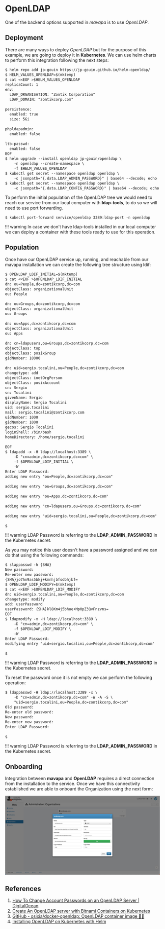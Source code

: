 # OpenLDAP

One of the backend options supported in *mavapa* is to use *OpenLDAP*.

## Deployment

There are many ways to deploy *OpenLDAP* but for the purpose of this example, we are going to deploy it in **Kubernetes**. We can use helm charts to perform this integration following the next steps:

```shell
$ helm repo add jp-gouin https://jp-gouin.github.io/helm-openldap/
$ HELM_VALUES_OPENLDAP=$(mktemp)
$ cat <<EOF >$HELM_VALUES_OPENLDAP
replicaCount: 1
env:
  LDAP_ORGANISATION: "Zontik Corporation"
  LDAP_DOMAIN: "zontikcorp.com"

persistence:
  enabled: true
  size: 5Gi

phpldapadmin:
  enabled: false

ltb-passwd:
  enabled: false
EOF
$ helm upgrade --install openldap jp-gouin/openldap \
    -n openldap --create-namespace \
    -f $HELM_VALUES_OPENLDAP
$ kubectl get secret --namespace openldap openldap \
    -o jsonpath="{.data.LDAP_ADMIN_PASSWORD}" | base64 --decode; echo
$ kubectl get secret --namespace openldap openldap \
    -o jsonpath="{.data.LDAP_CONFIG_PASSWORD}" | base64 --decode; echo
```

To perform the initial population of the OpenLDAP tree we would need to reach our service from our local computer with **ldap-tools**, to do so we will need to use port forwarding.

```shell
$ kubectl port-forward service/openldap 3389:ldap-port -n openldap
```

!!! warning
    In case we don't have ldap-tools installed in our local computer we can deploy a container with these tools ready to use for this operation.

## Population

Once have our OpenLDAP service up, running, and reachable from our mavapa installation we can create the following tree structure using ldif:

```shell
$ OPENLDAP_LDIF_INITIAL=$(mktemp)
$ cat <<EOF >$OPENLDAP_LDIF_INITIAL
dn: ou=People,dc=zontikcorp,dc=com
objectClass: organizationalUnit
ou: People

dn: ou=Groups,dc=zontikcorp,dc=com
objectClass: organizationalUnit
ou: Groups

dn: ou=Apps,dc=zontikcorp,dc=com
objectClass: organizationalUnit
ou: Apps

dn: cn=ldapusers,ou=Groups,dc=zontikcorp,dc=com
objectClass: top
objectClass: posixGroup
gidNumber: 10000

dn: uid=sergio.tocalini,ou=People,dc=zontikcorp,dc=com
changetype: add
objectClass: inetOrgPerson
objectClass: posixAccount
cn: Sergio
sn: Tocalini
givenName: Sergio
displayName: Sergio Tocalini
uid: sergio.tocalini
mail: sergio.tocalini@zontikcorp.com
uidNumber: 1000
gidNumber: 1000
gecos: Sergio Tocalini
loginShell: /bin/bash
homeDirectory: /home/sergio.tocalini

EOF
$ ldapadd -x -H ldap://localhost:3389 \
    -D "cn=admin,dc=zontikcorp,dc=com" \
    -f $OPENLDAP_LDIF_INITIAL \
    -W
Enter LDAP Password:
adding new entry "ou=People,dc=zontikcorp,dc=com"

adding new entry "ou=Groups,dc=zontikcorp,dc=com"

adding new entry "ou=Apps,dc=zontikcorp,dc=com"

adding new entry "cn=ldapusers,ou=Groups,dc=zontikcorp,dc=com"

adding new entry "uid=sergio.tocalini,ou=People,dc=zontikcorp,dc=com"

$ 
```

!!! warning
    LDAP Password is referring to the **LDAP_ADMIN_PASSWORD** in the Kubernetes secret.

As you may notice this user doesn't have a password assigned and we can do that using the following commands:

```shell
$ slappasswd -h {SHA}
New password:
Re-enter new password:
{SHA}jo7hn9as5bkj+kmnhjbfsdbhjbf=
$ OPENLDAP_LDIF_MODIFY=$(mktemp)
$ cat <<EOF >$OPENLDAP_LDIF_MODIFY
dn: uid=sergio.tocalini,ou=People,dc=zontikcorp,dc=com
changetype: modify
add: userPassword
userPassword: {SHA}kl8Km4j5bhue+Mp0pZ3QvFnzvns=
EOF
$ ldapmodify -x -H ldap://localhost:3389 \
    -D "cn=admin,dc=zontikcorp,dc=com" \
    -f $OPENLDAP_LDIF_MODIFY \
    -W
Enter LDAP Password:
modifying entry "uid=sergio.tocalini,ou=People,dc=zontikcorp,dc=com"

$
```

!!! warning
    LDAP Password is referring to the **LDAP_ADMIN_PASSWORD** in the Kubernetes secret.

To reset the password once it is not empty we can perform the following operation:

```shell
$ ldappasswd -H ldap://localhost:3389 -x \
    -D "cn=admin,dc=zontikcorp,dc=com" -W -A -S \
    "uid=sergio.tocalini,ou=People,dc=zontikcorp,dc=com"
Old password:
Re-enter old password:
New password:
Re-enter new password:
Enter LDAP Password:

$
```

!!! warning
    LDAP Password is referring to the **LDAP_ADMIN_PASSWORD** in the Kubernetes secret.

## Onboarding

Integration between **mavapa** and **OpenLDAP** requires a direct connection from the installation to the service. Once we have this connectivity established we are able to onboard the Organization using the next form:

![Administration: Organization Form](../../assets/screenshots/admin-org-form.png)
   
## References

1. [How To Change Account Passwords on an OpenLDAP Server | DigitalOcean](https://www.digitalocean.com/community/tutorials/how-to-change-account-passwords-on-an-openldap-server)
2. [Create An OpenLDAP server with Bitnami Containers on Kubernetes](https://docs.bitnami.com/tutorials/create-openldap-server-kubernetes/)
3. [GitHub - osixia/docker-openldap: OpenLDAP container image 🐳🌴](https://github.com/osixia/docker-openldap)
4. [Installing OpenLDAP on Kubernetes with Helm](https://www.talkingquickly.co.uk/installing-openldap-kubernetes-helm)

